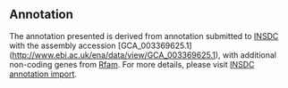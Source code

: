 
Annotation
----------

The annotation presented is derived from annotation submitted to
[INSDC](http://www.insdc.org) with the assembly accession [GCA\_003369625.1]
(http://www.ebi.ac.uk/ena/data/view/GCA_003369625.1),
with additional non-coding genes from
[Rfam](http://rfam.xfam.org/). For more details, please visit [INSDC
annotation import](http://ensemblgenomes.org/info/data/insdc_annotation).
